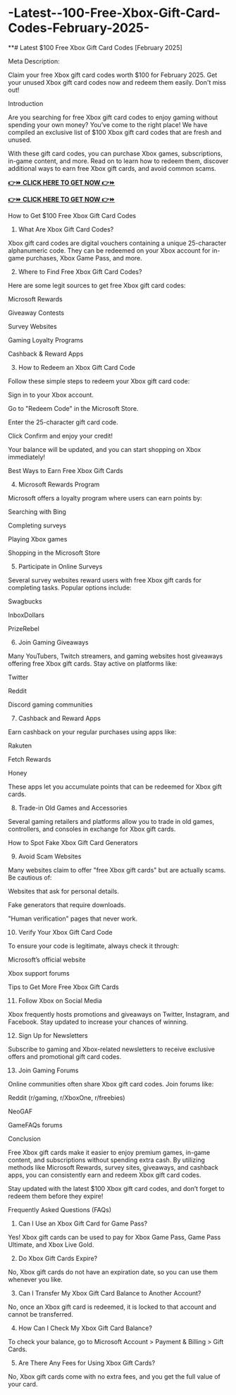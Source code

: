 # -Latest--100-Free-Xbox-Gift-Card-Codes-February-2025-
**# Latest $100 Free Xbox Gift Card Codes [February 2025]

Meta Description:

Claim your free Xbox gift card codes worth $100 for February 2025. Get your unused Xbox gift card codes now and redeem them easily. Don't miss out!

Introduction

Are you searching for free Xbox gift card codes to enjoy gaming without spending your own money? You’ve come to the right place! We have compiled an exclusive list of $100 Xbox gift card codes that are fresh and unused.

With these gift card codes, you can purchase Xbox games, subscriptions, in-game content, and more. Read on to learn how to redeem them, discover additional ways to earn free Xbox gift cards, and avoid common scams.

**[👉⏩ CLICK HERE TO GET NOW 👉⏩](https://jahanhubspot.com/xboxgiftcard/)**

**[👉⏩ CLICK HERE TO GET NOW 👉⏩](https://jahanhubspot.com/xboxgiftcard/)**

How to Get $100 Free Xbox Gift Card Codes

1. What Are Xbox Gift Card Codes?

Xbox gift card codes are digital vouchers containing a unique 25-character alphanumeric code. They can be redeemed on your Xbox account for in-game purchases, Xbox Game Pass, and more.

2. Where to Find Free Xbox Gift Card Codes?

Here are some legit sources to get free Xbox gift card codes:

Microsoft Rewards

Giveaway Contests

Survey Websites

Gaming Loyalty Programs

Cashback & Reward Apps

3. How to Redeem an Xbox Gift Card Code

Follow these simple steps to redeem your Xbox gift card code:

Sign in to your Xbox account.

Go to "Redeem Code" in the Microsoft Store.

Enter the 25-character gift card code.

Click Confirm and enjoy your credit!

Your balance will be updated, and you can start shopping on Xbox immediately!

Best Ways to Earn Free Xbox Gift Cards

4. Microsoft Rewards Program

Microsoft offers a loyalty program where users can earn points by:

Searching with Bing

Completing surveys

Playing Xbox games

Shopping in the Microsoft Store

5. Participate in Online Surveys

Several survey websites reward users with free Xbox gift cards for completing tasks. Popular options include:

Swagbucks

InboxDollars

PrizeRebel

6. Join Gaming Giveaways

Many YouTubers, Twitch streamers, and gaming websites host giveaways offering free Xbox gift cards. Stay active on platforms like:

Twitter

Reddit

Discord gaming communities

7. Cashback and Reward Apps

Earn cashback on your regular purchases using apps like:

Rakuten

Fetch Rewards

Honey

These apps let you accumulate points that can be redeemed for Xbox gift cards.

8. Trade-in Old Games and Accessories

Several gaming retailers and platforms allow you to trade in old games, controllers, and consoles in exchange for Xbox gift cards.

How to Spot Fake Xbox Gift Card Generators

9. Avoid Scam Websites

Many websites claim to offer "free Xbox gift cards" but are actually scams. Be cautious of:

Websites that ask for personal details.

Fake generators that require downloads.

"Human verification" pages that never work.

10. Verify Your Xbox Gift Card Code

To ensure your code is legitimate, always check it through:

Microsoft’s official website

Xbox support forums

Tips to Get More Free Xbox Gift Cards

11. Follow Xbox on Social Media

Xbox frequently hosts promotions and giveaways on Twitter, Instagram, and Facebook. Stay updated to increase your chances of winning.

12. Sign Up for Newsletters

Subscribe to gaming and Xbox-related newsletters to receive exclusive offers and promotional gift card codes.

13. Join Gaming Forums

Online communities often share Xbox gift card codes. Join forums like:

Reddit (r/gaming, r/XboxOne, r/freebies)

NeoGAF

GameFAQs forums

Conclusion

Free Xbox gift cards make it easier to enjoy premium games, in-game content, and subscriptions without spending extra cash. By utilizing methods like Microsoft Rewards, survey sites, giveaways, and cashback apps, you can consistently earn and redeem Xbox gift card codes.

Stay updated with the latest $100 Xbox gift card codes, and don’t forget to redeem them before they expire!

Frequently Asked Questions (FAQs)

1. Can I Use an Xbox Gift Card for Game Pass?

Yes! Xbox gift cards can be used to pay for Xbox Game Pass, Game Pass Ultimate, and Xbox Live Gold.

2. Do Xbox Gift Cards Expire?

No, Xbox gift cards do not have an expiration date, so you can use them whenever you like.

3. Can I Transfer My Xbox Gift Card Balance to Another Account?

No, once an Xbox gift card is redeemed, it is locked to that account and cannot be transferred.

4. How Can I Check My Xbox Gift Card Balance?

To check your balance, go to Microsoft Account > Payment & Billing > Gift Cards.

5. Are There Any Fees for Using Xbox Gift Cards?

No, Xbox gift cards come with no extra fees, and you get the full value of your card.
